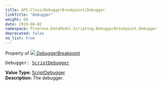 ```yaml
---
title: API:Class/DebuggerBreakpoint/Debugger
linkTitle: "Debugger"
weight: 68
date: 2019-08-02
namespace: Primrose.DataModel.Scripting.DebuggerBreakpoint.Debugger
deprecated: false
no_list: true
---
```

Property of <a href="/docs/api-reference/Class/DebuggerBreakpoint"><img src="/icons/silk/breakpoint.png"/>&nbsp;DebuggerBreakpoint</a>
<pre class="method-declaration">
Debugger: <a class="type" href="/docs/api-reference/Class/ScriptDebugger">ScriptDebugger</a></pre>
<b>Value Type: </b>
<a class="type" href="/docs/api-reference/Class/ScriptDebugger">ScriptDebugger</a>
<br/>
<b>Description: </b>
The debugger.

